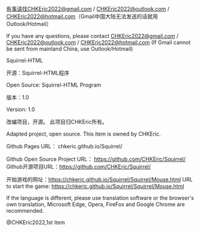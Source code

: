 有事请找CHKEric2022@gmail.com / CHKEric2022@outlook.com / CHKEric2022@hotmail.com（Gmail中国大陆无法发送的话就用Outlook/Hotmail）

If you have any questions, please contact CHKEric2022@gmail.com / CHKEric2022@outlook.com / CHKEric2022@hotmail.com (If Gmail cannot be sent from mainland China, use Outlook/Hotmail)

Squirrel-HTML

开源：Squirrel-HTML程序

Open Source: Squirrel-HTML Program

版本：1.0

Version: 1.0

改编项目，开源。 此项目归CHKEric所有。

Adapted project, open source. This item is owned by CHKEric.

Github Pages URL： chkeric.github.io/Squirrel/

Github Open Source Project URL： https://github.com/CHKEric/Squirrel/
Github开源项目URL：https://github.com/CHKEric/Squirrel/

开始游戏的网址：https://chkeric.github.io/Squirrel/Squirrel/Mouse.html
URL to start the game: https://chkeric.github.io/Squirrel/Squirrel/Mouse.html

If the language is different, please use translation software or the browser's own translation, Microsoft Edge, Opera, FireFox and Google Chrome are recommended.

@CHKEric2022,1st item
